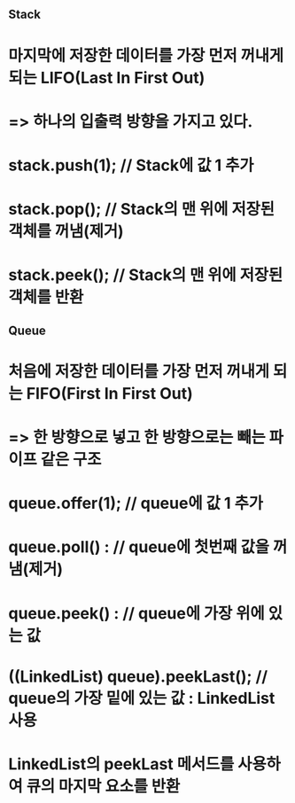 ## Stack
# 마지막에 저장한 데이터를 가장 먼저 꺼내게 되는 LIFO(Last In First Out)
# => 하나의 입출력 방향을 가지고 있다.
# stack.push(1);   // Stack에 값 1 추가
# stack.pop();     // Stack의 맨 위에 저장된 객체를 꺼냄(제거)
# stack.peek();    // Stack의 맨 위에 저장된 객체를 반환

## Queue
# 처음에 저장한 데이터를 가장 먼저 꺼내게 되는 FIFO(First In First Out) 
# => 한 방향으로 넣고 한 방향으로는 빼는 파이프 같은 구조
# queue.offer(1);                           // queue에 값 1 추가
# queue.poll() :                            // queue에 첫번째 값을 꺼냄(제거)
# queue.peek() :                            // queue에 가장 위에 있는 값
# ((LinkedList<String>) queue).peekLast();  // queue의 가장 밑에 있는 값 : LinkedList 사용
#                                              LinkedList의 peekLast 메서드를 사용하여 큐의 마지막 요소를 반환